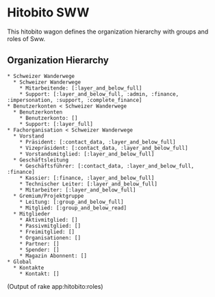 # Hitobito SWW

This hitobito wagon defines the organization hierarchy with groups and roles
of Sww.

## Organization Hierarchy

<!-- roles:start -->
    * Schweizer Wanderwege
      * Schweizer Wanderwege
        * Mitarbeitende: [:layer_and_below_full]
        * Support: [:layer_and_below_full, :admin, :finance, :impersonation, :support, :complete_finance]
    * Benutzerkonten < Schweizer Wanderwege
      * Benutzerkonten
        * Benutzerkonto: []
        * Support: [:layer_full]
    * Fachorganisation < Schweizer Wanderwege
      * Vorstand
        * Präsident: [:contact_data, :layer_and_below_full]
        * Vizepräsident: [:contact_data, :layer_and_below_full]
        * Vorstandsmitglied: [:layer_and_below_full]
      * Geschäftsleitung
        * Geschäftsführer: [:contact_data, :layer_and_below_full, :finance]
        * Kassier: [:finance, :layer_and_below_full]
        * Technischer Leiter: [:layer_and_below_full]
        * Mitarbeiter: [:layer_and_below_full]
      * Gremium/Projektgruppe
        * Leitung: [:group_and_below_full]
        * Mitglied: [:group_and_below_read]
      * Mitglieder
        * Aktivmitglied: []
        * Passivmitglied: []
        * Freimitglied: []
        * Organisationen: []
        * Partner: []
        * Spender: []
        * Magazin Abonnent: []
    * Global
      * Kontakte
        * Kontakt: []

(Output of rake app:hitobito:roles)
<!-- roles:end -->
